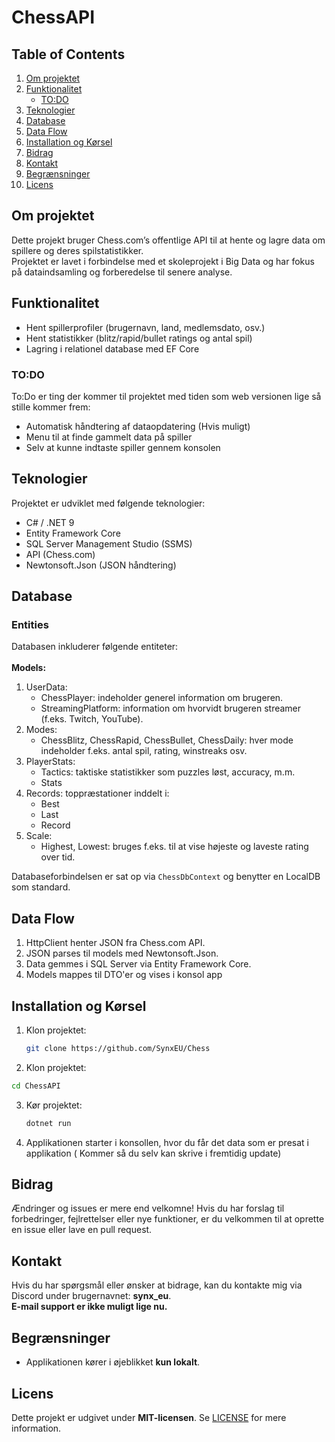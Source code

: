 # ChessAPI

## Table of Contents
1. [Om projektet](#om-projektet)
2. [Funktionalitet](#funktionalitet)
   - [TO:DO](#to-do)
3. [Teknologier](#teknologier)
4. [Database](#database)
5. [Data Flow](#data-flow)
6. [Installation og Kørsel](#installation-og-kørsel)
7. [Bidrag](#bidrag)
8. [Kontakt](#kontakt)
9. [Begrænsninger](#begrænsninger)
10. [Licens](#licens)

## Om projektet
Dette projekt bruger Chess.com’s offentlige API til at hente og lagre data om spillere og deres spilstatistikker. \
Projektet er lavet i forbindelse med et skoleprojekt i Big Data og har fokus på dataindsamling og forberedelse til senere analyse.

## Funktionalitet
- Hent spillerprofiler (brugernavn, land, medlemsdato, osv.)
- Hent statistikker (blitz/rapid/bullet ratings og antal spil)
- Lagring i relationel database med EF Core

### TO:DO
To:Do er ting der kommer til projektet med tiden som web versionen lige så stille kommer frem:
- Automatisk håndtering af dataopdatering (Hvis muligt)
- Menu til at finde gammelt data på spiller
- Selv at kunne indtaste spiller gennem konsolen

## Teknologier
Projektet er udviklet med følgende teknologier:
- C# / .NET 9
- Entity Framework Core
- SQL Server Management Studio (SSMS)
- API (Chess.com)
- Newtonsoft.Json (JSON håndtering)

## Database

### Entities
Databasen inkluderer følgende entiteter: \
\
**Models:**
1. UserData:
   - ChessPlayer: indeholder generel information om brugeren.
   - StreamingPlatform: information om hvorvidt brugeren streamer (f.eks. Twitch, YouTube). 
2. Modes:
   - ChessBlitz, ChessRapid, ChessBullet, ChessDaily: hver mode indeholder f.eks. antal spil, rating, winstreaks osv. 
3. PlayerStats:
   - Tactics: taktiske statistikker som puzzles løst, accuracy, m.m.
   - Stats 
4. Records: toppræstationer inddelt i:
   - Best
   - Last
   - Record 
5. Scale:
   - Highest, Lowest: bruges f.eks. til at vise højeste og laveste rating over tid.

Databaseforbindelsen er sat op via `ChessDbContext` og benytter en LocalDB som standard.

## Data Flow
1. HttpClient henter JSON fra Chess.com API.
2. JSON parses til models med Newtonsoft.Json.
3. Data gemmes i SQL Server via Entity Framework Core.
4. Models mappes til DTO'er og vises i konsol app

## Installation og Kørsel
1. Klon projektet:
   ```sh
   git clone https://github.com/SynxEU/Chess
   ```
2.  Klon projektet:
   ```sh
   cd ChessAPI
   ```
3. Kør projektet:
   ```sh
   dotnet run
   ```
4. Applikationen starter i konsollen, hvor du får det data som er presat i applikation ( Kommer så du selv kan skrive i fremtidig update)

## Bidrag
Ændringer og issues er mere end velkomne! Hvis du har forslag til forbedringer, fejlrettelser eller nye funktioner, er du velkommen til at oprette en issue eller lave en pull request.

## Kontakt
Hvis du har spørgsmål eller ønsker at bidrage, kan du kontakte mig via Discord under brugernavnet: **synx_eu**. \
**E-mail support er ikke muligt lige nu.**

## Begrænsninger
- Applikationen kører i øjeblikket **kun lokalt**.

## Licens
Dette projekt er udgivet under **MIT-licensen**. Se [LICENSE](LICENSE) for mere information.
